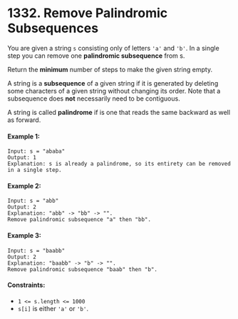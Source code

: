 # 1332. Remove Palindromic Subsequences

You are given a string `s` consisting only of letters `'a'` and `'b'`. In a single step you can remove one **palindromic subsequence** from s.

Return the **minimum** number of steps to make the given string empty.

A string is a **subsequence** of a given string if it is generated by deleting some characters of a given string without changing its order. Note that a subsequence does **not** necessarily need to be contiguous.

A string is called **palindrome** if is one that reads the same backward as well as forward.

#### Example 1:

```
Input: s = "ababa"
Output: 1
Explanation: s is already a palindrome, so its entirety can be removed in a single step.
```

#### Example 2:

```
Input: s = "abb"
Output: 2
Explanation: "abb" -> "bb" -> "". 
Remove palindromic subsequence "a" then "bb".
```

#### Example 3:

```
Input: s = "baabb"
Output: 2
Explanation: "baabb" -> "b" -> "". 
Remove palindromic subsequence "baab" then "b".
``` 

#### Constraints:

+ `1 <= s.length <= 1000`
+ `s[i]` is either `'a'` or `'b'`.
